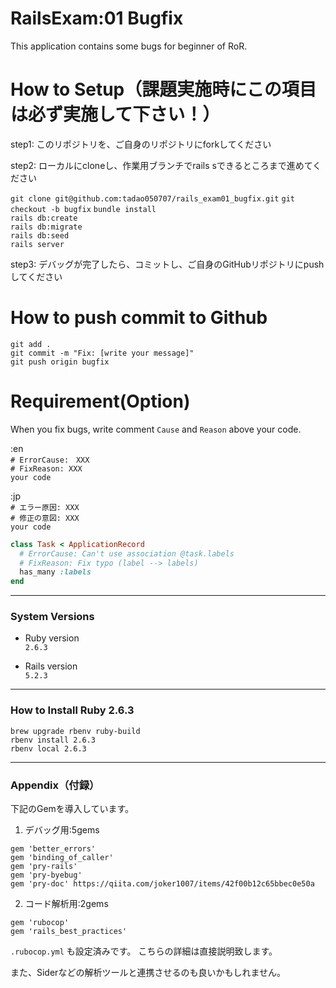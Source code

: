 # RailsExam:01 Bugfix

This application contains some bugs for beginner of RoR. 

# How to Setup（課題実施時にこの項目は必ず実施して下さい！）
step1: このリポジトリを、ご自身のリポジトリにforkしてください

step2: ローカルにcloneし、作業用ブランチでrails sできるところまで進めてください
  
`git clone git@github.com:tadao050707/rails_exam01_bugfix.git`
`git checkout -b bugfix`
`bundle install`  
`rails db:create`  
`rails db:migrate`  
`rails db:seed`  
`rails server`  

step3: デバッグが完了したら、コミットし、ご自身のGitHubリポジトリにpushしてください

# How to push commit to Github
`git add .`  
`git commit -m "Fix: [write your message]"`  
`git push origin bugfix`  


# Requirement(Option)

When you fix bugs, write comment `Cause` and `Reason` above your code.  

:en  
`# ErrorCause:　XXX`  
`# FixReason: XXX`  
`your code`  

:jp  
`# エラー原因: XXX`  
`# 修正の意図: XXX`  
`your code`  
```ruby
class Task < ApplicationRecord
  # ErrorCause: Can't use association @task.labels
  # FixReason: Fix typo (label --> labels)
  has_many :labels
end
```

---
### System Versions

* Ruby version  
`2.6.3`

* Rails version  
`5.2.3`

---
### How to Install Ruby 2.6.3
`brew upgrade rbenv ruby-build`  
`rbenv install 2.6.3`  
`rbenv local 2.6.3`  

---
### Appendix（付録）
下記のGemを導入しています。
1. デバッグ用:5gems
```
gem 'better_errors'
gem 'binding_of_caller'
gem 'pry-rails'
gem 'pry-byebug'
gem 'pry-doc' https://qiita.com/joker1007/items/42f00b12c65bbec0e50a
```
  
2. コード解析用:2gems
```
gem 'rubocop'
gem 'rails_best_practices'
```
`.rubocop.yml` も設定済みです。
こちらの詳細は直接説明致します。

また、Siderなどの解析ツールと連携させるのも良いかもしれません。
